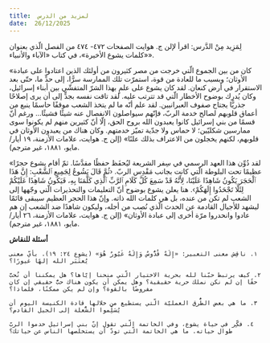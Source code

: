 ```yaml
---
title:  لمزيد من الدرس
date:  26/12/2025
---
```


لِمَزِيد مِنْ الدَّرس: اقرأ لإلن ج. هوايت الصفحات ٤٧٢- ٤٧٤ من الفصل الّذي بعنوان «كلمات يشوع الأخيرة»، في كتاب «الآباء والأنبياء».

«كان من بين الجموع الّتي خرجت من مصر كثيرون من أولئك الذين اعتادوا على عبادة الأوثان؛ وبسبب ما للعادة من قوة، استمرّت تلك الممارسة سرًّا، إلى حدٍّ ما، حتّى بعد الاستقرار في أرض كنعان. لقد كان يشوع على علمٍ بهذا الشرّ المتفشّي بين أبناء إسرائيل، وكان يُدرك بوضوح الأخطار الّتي قد تترتب عليه. لقد تاقت نفسه بجدٍّ إلى أن يرى إصلاحًا جذريًّا يجتاح صفوف العبرانيين. لقد علم أنّه ما لم يتخذ الشعب موقفًا حاسمًا ينبع من أعماق قلوبهم لصالح خدمة الربّ، فإنّهم سيواصلون الانفصال عنه شيئًا فشيئًا… ورغم أنّ قسمًا من بني إسرائيل كانوا يعبدون الله بروح الحق، إلّا أنّ كثيرين منهم لم يكونوا سوى ممارسين شكليّين؛ لا حماس ولا جدّية تميّز خدمتهم. وكان هناك من يعبدون الأوثان في قلوبهم، لكنهم يخجلون من الاعتراف بذلك علنًا» (إلن ج. هوايت، علامات الأزمنة، ١٩ أيار/مايو، ١٨٨١، غير مترجم).

«لقد دُوِّن هذا العهد الرسمي في سِفر الشريعة ليُحفَظ حفظًا مقدَّسًا. ثمّ أقام يشوع حجرًا عظيمًا تحت البلوطة الّتي كانت بجانب مَقْدِس الربّ. ‹ثُمَّ قَالَ يَشُوعُ لِجَمِيعِ ٱلشَّعْبِ: إِنَّ هَذَا ٱلْحَجَرَ يَكُونُ شَاهِدًا عَلَيْنَا، لِأَنَّهُ قَدْ سَمِعَ كُلَّ كَلَامِ ٱلرَّبِّ ٱلَّذِي كَلَّمَنَا بِهِ، فَيَكُونُ شَاهِدًا عَلَيْكُمْ لِئَلَّا تَجْحَدُوا إِلَهَكُمْ›. هنا يعلن يشوع بوضوح أنّ التعليمات والتحذيرات الّتي وجّهها إلى الشعب لم تكن من عنده، بل هي كلمات الله ذاته. وإنّ هذا الحجر العظيم سيبقى قائمًا ليشهد للأجيال القادمة عن الحدث الّذي نُصب من أجله، وليكون شاهدًا ضد الشعب إن هم عادوا وانحدروا مرّة أخرى إلى عبادة الأوثان» (إلن ج. هوايت، علامات الأزمنة، ٢٦ أيار/مايو، ١٨٨١، غير مترجم).

**أسئلة للنقاش**

`١. ناقِش معنى التعبير: «إِلَهٌ قُدُّوسٌ وَإِلَهٌ غَيُورٌ هُوَ» (يشوع ٢٤: ١٩). بأيّ معنى يُعتَبَر الله إلهًا غيورًا؟`

`٢. كيف يرتبط حبّنا لله بحرية الاختيار الّتي منحنا إيّاها؟ هل يمكننا أن نُحبَّ حقًا إن لم نكن نملك حرية حقيقية؟ وهل يمكن أن يكون هناك حبٌّ حقيقي إن كان مفروضًا بالقوة؟ وإن لم يكن ممكنًا، فلماذا؟`

`٣. ما هي بعض الطُّرق العمليّة الّتي يستطيع من خلالها قادة الكنيسة اليوم أن يُسَلِّموا الشُّعلة إلى الجيل القادم؟`

`٤. فكِّر في حياة يشوع، وفي الخاتمة الّتي تقول إنّ بني إسرائيل خدموا الربّ طوال حياته. ما هي الخاتمة الّتي تودّ أن يستخلصها الناس عن حياتك؟`